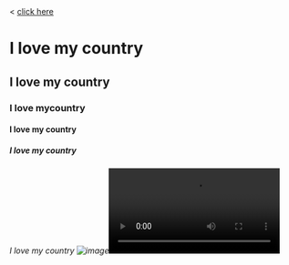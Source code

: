 <!DOCTYPE html><html>	<head>		<<!DOCTYPE html><html>	<head>		<title>logo1</title>	</head>	<body> 		<!--anchore tag-->		<a href="https://www.w3schools.com/tags/tag_link.asp"target="_blank">click here</a> 		<!--heading tag-->		<h1>I love my country</h1><h2>I love my country</h2><h3>I love mycountry</h3><h4>I love my country</h4><h5>I love my country</h5><h6>I love my country</h1</h6> 		<!--imgage tag-->		<img src="webimage/image.jpg"alt=image it image"
<!--video tag--><video controls><source src="vedio(0)(0).mp4 "</video> 		<!--paragrapht tag and break tag-->	<p>My name is Arifa Musharrat.<br>I am a student.</p> 		<!--bold tag-->		<p><b>bold text.</b></p> 		<!--italic tag-->		<p><i>ITALIC text.</i></p> 		<!--underline tag-->		<p><u>underlined text.</u></p> 		<!--teletype tag-->		<tt>Example</tt> 		<!--superscript tag-->		<p>This is<sup>super script</sup></p> 		<!--subscript tag-->		<p>This is<sub>sub-script</sub></p> 		<!--keyboard tag-->		<p>Press<kbd>Ctrl</kbd> + <kbd>C</kbd> to copytext.</p> 		<!--span tag-->		<p>To style a part of a text.<span style="color: Black">Example</span></p>S 		<!--emphasize tag-->		<em>emphasize</em>means giving special value to some thing. 		<!--strong tag-->		<strong>STRONG</strong> is something stronger than emphasizing. 		<!--list tag (ui,li)-->		<ul type=square>			<li>Arifa</li>			<li>Arufa</li>			<li>oyshi</li>			<ul type=circle>							<li>Tammana</li>				<li>Toa</li>				<li>Tonka</li>		</ul> 		<!--list tag (ol,li)-->		<ol type="1">			<li>Arifa</li>			<li>Arufa</li>			<li>Oyshi</li>			<!--marque tag-->		<marquee>We live in Bangladesh</marquee> 		<!--hr tag-->		<hr> 		<!--botton tag-->		<button><a href="https://amayacoffee.com/">click me</a></button> 		<!--article tag-->		<article>			<h1>dreamland it</h1>			<p>....batch 328......</p>		</article> 		<!--center tag-->		<center>this will the text</center> 		<!--menu tag-->		<menu>			<li type="square">list type 1</li>			<Li type="circle">list type 2</Li>			<li type="disc">list type 3</li>		</menu> 		<!--big tag-->		<big>Example</big> 		<!--small tag-->		<small>Example</small> 		<!--stike tag-->		<strike>shows deleted text</strike> 		<!--table tag-->		<table></table> 		<!--td tag-->		<td>column 01</td>		<td>column 02</td> 		<!--tr tag-->		<tr> <td>Column 1</td> <td>Column 2</td> </tr> 		<!--th tag-->		<th>Column 1</th> <th>Column 2</th> <th>Column 3</th> 		<!--colgroup tag-->		<colgroup></colgroup><!--col tag-->	<col><!--option tag-->		<select> <option>option 1</option> <option selected>option 2</option> <option>option 3</option> <option>option 4</option> <option>option 5</option> <option>option 6</option> </select><!--quotation tag--> <p>WWF's goal is to:<q>Build a future where people live in harmony with nature.</q>we hope they succeed.</p>  </body></html>>logo1</title>	</head>	<body> 		<!--anchore tag-->		<a href="https://dreamlandit.com/"_blank">click here</a> 		<!--heading tag-->		<h1>I love my country</h1><h2>I love my country</h2><h3>I love mycountry</h3><h4>I love my country</h4><h5>I love my country</h5><h6>I love my country</h1</h6> 		<!--imgage tag-->		<img src="weblmage/image.jpg"alt=image it image"
<!--video tag-->		<video controls><source src="vedio(0)(0).mp4"</video> 		<!--paragrapht tag and break tag-->	<p>My name is Arifa Musharrat.<br>I am a student.</p> 		<!--bold tag-->		<p><b>bold text.</b></p> 		<!--italic tag-->		<p><i>ITALIC text.</i></p> 		<!--underline tag-->		<p><u>underlined text.</u></p> 		<!--teletype tag-->		<tt>Example</tt> 		<!--superscript tag-->		<p>This is<sup>super script</sup></p> 		<!--subscript tag-->		<p>This is<sub>sub-script</sub></p> 		<!--keyboard tag-->		<p>Press<kbd>Ctrl</kbd> + <kbd>C</kbd> to copytext.</p> 		<!--span tag-->		<p>To style a part of a text.<span style="color: Black">Example</span></p>S 		<!--emphasize tag-->		<em>emphasize</em>means giving special value to some thing. 		<!--strong tag-->		<strong>STRONG</strong> is something stronger than emphasizing. 		<!--list tag (ui,li)-->		<ul type=square>			<li>Arifa</li>			<li>Arufa</li>			<li>oyshi</li>			<ul type=circle>							<li>Tammana</li>				<li>Toa</li>				<li>Tonka</li>		</ul> 		<!--list tag (ol,li)-->		<ol type="1">			<li>Arifa</li>			<li>Arufa</li>			<li>Oyshi</li>			<!--marque tag-->		<marquee>We live in Bangladesh</marquee> 		<!--hr tag-->		<hr> 		<!--botton tag-->		<button><a href="https://www.w3schools.com/cssref/sel_link.asp"blank">click here</button>
